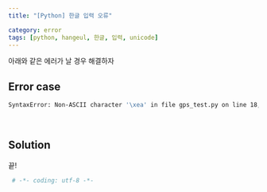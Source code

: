 ```yaml
---
title: "[Python] 한글 입력 오류"

category: error
tags: [python, hangeul, 한글, 입력, unicode]
---
```


아래와 같은 에러가 날 경우 해결하자

## Error case

~~~bash
SyntaxError: Non-ASCII character '\xea' in file gps_test.py on line 18, but no encoding declared; see http://python.org/dev/peps/pep-0263/ for details
~~~

<br/>

## Solution

끝!

~~~python
 # -*- coding: utf-8 -*-
~~~
